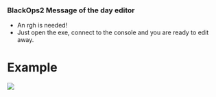 ### BlackOps2 Message of the day editor

- An rgh is needed!
- Just open the exe, connect to the console and you are ready to edit away.

# Example

![](https://cdn.discordapp.com/attachments/698640291040723035/701494533543952534/unknown.png)





